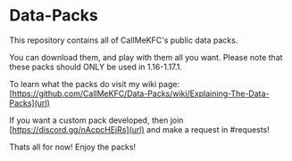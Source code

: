 # Data-Packs
This repository contains all of CallMeKFC's public data packs.

You can download them, and play with them all you want. Please note that these packs should ONLY be used in 1.16-1.17.1.

To learn what the packs do visit my wiki page: [https://github.com/CallMeKFC/Data-Packs/wiki/Explaining-The-Data-Packs](url)

If you want a custom pack developed, then join [https://discord.gg/nAcpcHEjRs](url) and make a request in #requests!

Thats all for now! Enjoy the packs!
